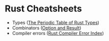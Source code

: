# Rust Cheatsheets

* Types ([The Periodic Table of Rust Types](http://cosmic.mearie.org/2014/01/periodic-table-of-rust-types/))
* Combinators ([Option and Result](combinators))
* Compiler errors ([Rust Compiler Error Index](https://doc.rust-lang.org/error-index.html))

